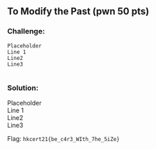 ## To Modify the Past (pwn 50 pts)  
### Challenge:  
```
Placeholder    
Line 1    
Line2    
Line3    
  
```
  
### Solution:  
Placeholder    
Line 1    
Line2    
Line3    
  
  
Flag: `hkcert21{be_c4r3_WIth_7he_5iZe}`  
  
